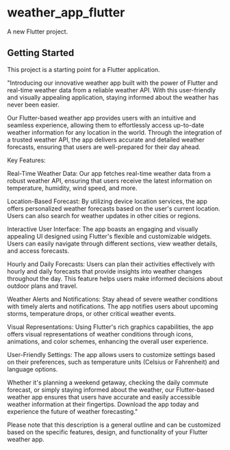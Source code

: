 # weather_app_flutter

A new Flutter project.

## Getting Started

This project is a starting point for a Flutter application.

"Introducing our innovative weather app built with the power of Flutter and real-time weather data from a reliable weather API. With this user-friendly and visually appealing application, staying informed about the weather has never been easier.

Our Flutter-based weather app provides users with an intuitive and seamless experience, allowing them to effortlessly access up-to-date weather information for any location in the world. Through the integration of a trusted weather API, the app delivers accurate and detailed weather forecasts, ensuring that users are well-prepared for their day ahead.

Key Features:

Real-Time Weather Data: Our app fetches real-time weather data from a robust weather API, ensuring that users receive the latest information on temperature, humidity, wind speed, and more.

Location-Based Forecast: By utilizing device location services, the app offers personalized weather forecasts based on the user's current location. Users can also search for weather updates in other cities or regions.

Interactive User Interface: The app boasts an engaging and visually appealing UI designed using Flutter's flexible and customizable widgets. Users can easily navigate through different sections, view weather details, and access forecasts.

Hourly and Daily Forecasts: Users can plan their activities effectively with hourly and daily forecasts that provide insights into weather changes throughout the day. This feature helps users make informed decisions about outdoor plans and travel.

Weather Alerts and Notifications: Stay ahead of severe weather conditions with timely alerts and notifications. The app notifies users about upcoming storms, temperature drops, or other critical weather events.

Visual Representations: Using Flutter's rich graphics capabilities, the app offers visual representations of weather conditions through icons, animations, and color schemes, enhancing the overall user experience.

User-Friendly Settings: The app allows users to customize settings based on their preferences, such as temperature units (Celsius or Fahrenheit) and language options.

Whether it's planning a weekend getaway, checking the daily commute forecast, or simply staying informed about the weather, our Flutter-based weather app ensures that users have accurate and easily accessible weather information at their fingertips. Download the app today and experience the future of weather forecasting."

Please note that this description is a general outline and can be customized based on the specific features, design, and functionality of your Flutter weather app.
